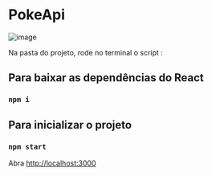 # PokeApi

![image](https://user-images.githubusercontent.com/48861829/155908171-71107144-de43-4c02-9f74-ee1bf1e2f014.png)


Na pasta do projeto, rode no terminal o script : 

## Para baixar as dependências do React

### `npm i`

## Para inicializar o projeto

### `npm start`

Abra [http://localhost:3000](http://localhost:3000) 
